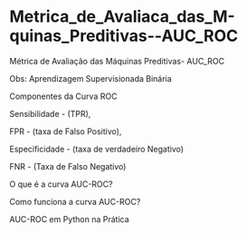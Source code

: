 # Metrica_de_Avaliaca_das_M-quinas_Preditivas--AUC_ROC

Métrica de Avaliação das Máquinas Preditivas- AUC_ROC 

Obs: Aprendizagem Supervisionada Binária

Componentes da Curva ROC

Sensibilidade - (TPR),

FPR - (taxa de Falso Positivo),

Especificidade - (taxa de verdadeiro Negativo)

FNR - (Taxa de Falso Negativo)

O que é a curva AUC-ROC?

Como funciona a curva AUC-ROC?

AUC-ROC em Python na Prática
